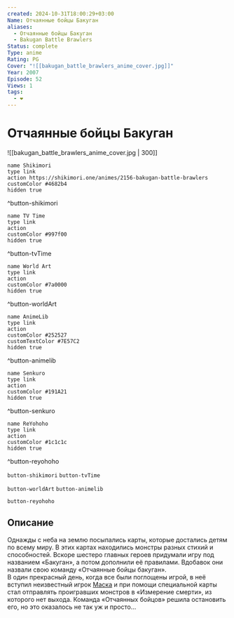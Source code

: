 ```yaml
---
created: 2024-10-31T18:00:29+03:00
Name: Отчаянные бойцы Бакуган
aliases:
  - Отчаянные бойцы Бакуган
  - Bakugan Battle Brawlers
Status: complete
Type: anime
Rating: PG
Cover: "![[bakugan_battle_brawlers_anime_cover.jpg]]"
Year: 2007
Episode: 52
Views: 1
tags:
  - ❤
---
```


# Отчаянные бойцы Бакуган

![[bakugan_battle_brawlers_anime_cover.jpg | 300]]

```button
name Shikimori
type link
action https://shikimori.one/animes/2156-bakugan-battle-brawlers
customColor #4682b4
hidden true
```
^button-shikimori

```button
name TV Time
type link
action 
customColor #997f00
hidden true
```
^button-tvTime

```button
name World Art
type link
action 
customColor #7a0000
hidden true
```
^button-worldArt

```button
name AnimeLib
type link
action 
customColor #252527
customTextColor #7E57C2
hidden true
```
^button-animelib

```button
name Senkuro
type link
action 
customColor #191A21
hidden true
```
^button-senkuro

```button
name ReYohoho
type link
action 
customColor #1c1c1c
hidden true
```
^button-reyohoho



`button-shikimori` `button-tvTime`

`button-worldArt` `button-animelib`

`button-reyohoho`

## Описание

Однажды с неба на землю посыпались карты, которые достались детям по всему миру. В этих картах находились монстры разных стихий и способностей. Вскоре шестеро главных героев придумали игру под названием «Бакуган», а потом дополнили её правилами. Вдобавок они назвали свою команду «Отчаянные бойцы бакуган».  
В один прекрасный день, когда все были поглощены игрой, в неё вступил неизвестный игрок [Маска](https://shikimori.one/characters/12357-masquerade) и при помощи специальной карты стал отправлять проигравших монстров в «Измерение смерти», из которого нет выхода. Команда «Отчаянных бойцов» решила остановить его, но это оказалось не так уж и просто...
